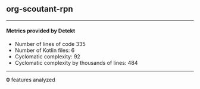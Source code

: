 ## org-scoutant-rpn
----
#### Metrics provided by Detekt
* Number of lines of code 335
* Number of Kotlin files: 6
* Cyclomatic complexity: 92
* Cyclomatic complexity by thousands of lines: 484 

----
**0** features analyzed



